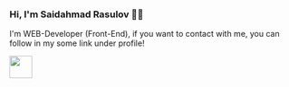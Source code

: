 ### Hi, I'm Saidahmad Rasulov 🧑‍💻
I'm WEB-Developer (Front-End), if you want to contact with me, you can follow in my some link under profile!

<a href='https://t.me/Rasulov_57'>
    <img src='https://avatars.mds.yandex.net/i?id=af9ba33985912a3a89f034892b17cbeb9780866a-8486579-images-thumbs&n=13](https://avatars.mds.yandex.net/i?id=e25b7258854ee34de17da29574afe8d3bead2331-8350745-images-thumbs&n=13](https://avatars.mds.yandex.net/i?id=09715c2d71d51886b73264bc840ab9af67e85db8-8497429-images-thumbs&n=13' width='40px' />
</a>
